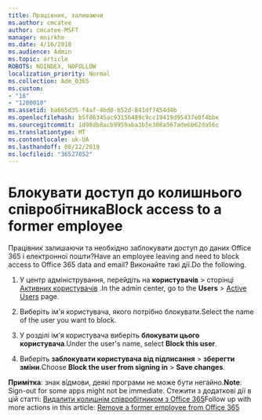 ```yaml
---
title: Працівник, залишаючи
ms.author: cmcatee
author: cmcatee-MSFT
manager: mnirkhe
ms.date: 4/16/2018
ms.audience: Admin
ms.topic: article
ROBOTS: NOINDEX, NOFOLLOW
localization_priority: Normal
ms.collection: Adm_O365
ms.custom:
- "18"
- "1200010"
ms.assetid: ba665d35-f4af-4bd0-b52d-841df7454d4b
ms.openlocfilehash: b5f86345ac9315b489c9cc19419d95437e0f4bbe
ms.sourcegitcommit: 1d98db8acb9959aba3b5e308a567ade6b62da56c
ms.translationtype: MT
ms.contentlocale: uk-UA
ms.lasthandoff: 08/22/2019
ms.locfileid: "36527852"
---
```

# <a name="block-access-to-a-former-employee"></a><span data-ttu-id="5c52e-102">Блокувати доступ до колишнього співробітника</span><span class="sxs-lookup"><span data-stu-id="5c52e-102">Block access to a former employee</span></span>

<span data-ttu-id="5c52e-103">Працівник залишаючи та необхідно заблокувати доступ до даних Office 365 і електронної пошти?</span><span class="sxs-lookup"><span data-stu-id="5c52e-103">Have an employee leaving and need to block access to Office 365 data and email?</span></span> <span data-ttu-id="5c52e-104">Виконайте такі дії.</span><span class="sxs-lookup"><span data-stu-id="5c52e-104">Do the following.</span></span>
  
1. <span data-ttu-id="5c52e-105">У центр адміністрування, перейдіть на **користувачів** \> сторінці [Активних користувачів](https://go.microsoft.com/fwlink/p/?linkid=834822) .</span><span class="sxs-lookup"><span data-stu-id="5c52e-105">In the admin center, go to the **Users** \> [Active Users](https://go.microsoft.com/fwlink/p/?linkid=834822) page.</span></span>

2. <span data-ttu-id="5c52e-106">Виберіть ім'я користувача, якого потрібно блокувати.</span><span class="sxs-lookup"><span data-stu-id="5c52e-106">Select the name of the user you want to block.</span></span>

3. <span data-ttu-id="5c52e-107">У розділі ім'я користувача виберіть **блокувати цього користувача**.</span><span class="sxs-lookup"><span data-stu-id="5c52e-107">Under the user's name, select **Block this user**.</span></span>

4. <span data-ttu-id="5c52e-108">Виберіть **заблокувати користувача від підписання** \> **зберегти зміни**.</span><span class="sxs-lookup"><span data-stu-id="5c52e-108">Choose **Block the user from signing in** \> **Save changes**.</span></span>

<span data-ttu-id="5c52e-109">**Примітка**: знак відмови, деякі програми не може бути негайно.</span><span class="sxs-lookup"><span data-stu-id="5c52e-109">**Note**: Sign-out for some apps might not be immediate.</span></span> <span data-ttu-id="5c52e-110">Стежити з додаткові дії в цій статті: [Видалити колишнім співробітником з Office 365](https://docs.microsoft.com/office365/admin/add-users/remove-former-employee)</span><span class="sxs-lookup"><span data-stu-id="5c52e-110">Follow up with more actions in this article: [Remove a former employee from Office 365](https://docs.microsoft.com/office365/admin/add-users/remove-former-employee)</span></span>